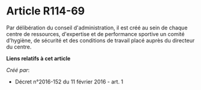 # Article R114-69

Par délibération du conseil d'administration, il est créé au sein de chaque centre de ressources, d'expertise et de
performance sportive un comité d'hygiène, de sécurité et des conditions de travail placé auprès du directeur du centre.

**Liens relatifs à cet article**

_Créé par_:

  - Décret n°2016-152 du 11 février 2016 - art. 1
